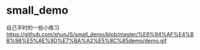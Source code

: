 # small_demo
自己平时的一些小练习
https://github.com/shunJS/small_demo/blob/master/%E6%94%AF%E4%BB%98%E5%AE%9D%E7%BA%A2%E5%8C%85demo/demo.gif
